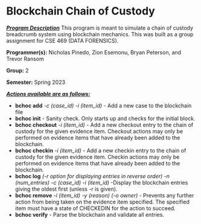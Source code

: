 # Blockchain Chain of Custody #
***<ins>Program Description</ins>***
This program is meant to simulate a chain of custody breadcrumb system using blockchain mechanics. This was built as a group assignment for CSE 469 (DATA FORENSICS).

**Programmer(s):** Nicholas Pinedo, Zion Esemonu, Bryan Peterson, and Trevor Ransom

**Group:** 2

**Semester:** Spring 2023


***<ins>Actions available are as follows:</ins>***
- **bchoc add** *-c (case_id) -i (item_id)* - Add a new case to the blockchain file
- **bchoc init** - Sanity check. Only starts up and checks for the initial block.
- **bchoc checkout** *-i (item_id)* - Add a new checkout entry to the chain of custody for the given evidence item. Checkout actions may only be performed on evidence items that have already been added to the blockchain.
- **bchoc checkin** *-i (item_id)* - Add a new checkin entry to the chain of custody for the given evidence item. Checkin actions may only be performed on evidence items that have already been added to the blockchain.
- **bchoc log** *(-r option for displaying entries in reverse order) -n (num_entries) -c (case_id) -i (item_id)* -Display the blockchain entries giving the oldest first (unless -r is given).
- **bchoc remove** *-i (item_id) -y (reason) (-o owner)* - Prevents any further action from being taken on the evidence item specified. The specified item must have a state of CHECKEDIN for the action to succeed.
- **bchoc verify** - Parse the blockchain and validate all entries.
